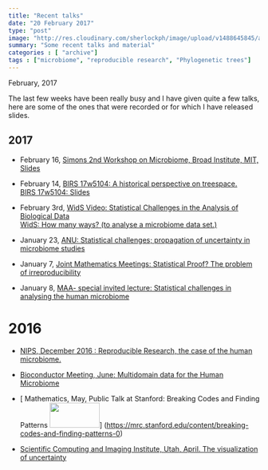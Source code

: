 ```yaml
---
title: "Recent talks"
date: "20 February 2017"
type: "post"
image: "http://res.cloudinary.com/sherlockph/image/upload/v1488645845/archive1_bfdaul.jpg"
summary: "Some recent talks and material"
categories : [ "archive"]
tags : ["microbiome", "reproducible research", "Phylogenetic trees"]
---
```


February, 2017

The last few weeks have been really busy and I have given
quite a few talks, here are some of the ones that were recorded or for which I have released slides.

<!--more-->

## 2017

 - February 16, [<i class="fa fa-file-pdf-o" style="font-size:24px;color:orange"></i>Simons 2nd Workshop on Microbiome, Broad Institute, MIT,  Slides](https://www.dropbox.com/s/zxukb6sal1h1n1k/SimonsMicrobiomeLongitudinalData.pdf?dl=0)

- February 14, [<i class="fa fa-file-movie-o" style="font-size:24px;color:red"></i>BIRS 17w5104: A historical perspective on treespace.](http://www.birs.ca/events/2017/5-day-workshops/17w5104/videos/watch/201702130901-Holmes.html)      
[<i class="fa fa-file-pdf-o" style="font-size:24px;color:orange"></i>BIRS 17w5104: Slides](http://www.birs.ca/workshops/2017/17w5104/files/Holmes-Phylo.pdf)

- February 3rd, [<i class="fa fa-file-movie-o" style="font-size:24px;color:red"></i>WidS Video: Statistical Challenges in the Analysis of Biological Data](https://www.youtube.com/watch?v=ft9hErHK9TU)      
[<i class="fa fa-file-pdf-o" style="font-size:24px;color:orange"></i>WidS: How many ways? (to analyse a microbiome data set.)](https://www.dropbox.com/s/nkho2nyk1erk0f7/WiDS_RR_Microbiome-2017.pdf?dl=0)

- January 23, [<i class="fa fa-file-pdf-o" style="font-size:24px;color:orange"></i> ANU: Statistical challenges; propagation of uncertainty in microbiome studies](https://www.dropbox.com/s/oy04gkn0i6lynd1/DADA_ANU.pdf?dl=0)

- January 7, [<i class="fa fa-file-pdf-o" style="font-size:24px;color:orange"></i> Joint Mathematics Meetings: Statistical Proof? The problem of irreproducibility](https://www.dropbox.com/s/k63xrrlbu27emyt/JMM-CEB_StatisticalProof-eda.pdf?dl=0)

- January 8, [<i class="fa fa-file-pdf-o" style="font-size:24px;color:orange"></i>  MAA- special invited lecture: Statistical challenges in analysing the human microbiome](https://www.dropbox.com/s/ix5jyeyg3ahcz5x/JMM_MAA_RR_Microbiome-2017.pdf?dl=0)


# 2016    

- [<i class="fa fa-file-movie-o" style="font-size:24px;color:red"></i> NIPS, December 2016 : Reproducible Research, the case of the human microbiome.](
https://channel9.msdn.com/Events/Neural-Information-Processing-Systems-Conference/Neural-Information-Processing-Systems-Conference-NIPS-2016/Reproducible-Research-the-Case-of-the-Human-Microbiome)

- [<i class="fa fa-file-pdf-o" style="font-size:24px;color:orange"></i> Bioconductor Meeting, June: Multidomain data  for the Human Microbiome](http://bioconductor.org/help/course-materials/2016/BioC2016/InvitedTalks1/160624-Holmes-MultitableMicrobiomeBioc.pdf)

- [<i class="fa fa-file-movie-o" style="font-size:24px;color:red"></i> Mathematics, May, Public Talk at Stanford: Breaking Codes and Finding Patterns <img src="http://res.cloudinary.com/sherlockph/image/upload/v1488142802/susan_holmes-davey_hubay2016_small_kmmjif.jpg" width="100" height="50">]
(https://mrc.stanford.edu/content/breaking-codes-and-finding-patterns-0)

- [<i class="fa fa-file-pdf-o" style="font-size:24px;color:orange"></i> 
Scientific Computing and Imaging Institute, Utah, April.
The visualization of uncertainty](https://www.dropbox.com/s/hbslt6shzw4d0nt/Geometry_of_Uncertainty_Utah.pdf?dl=0)    
